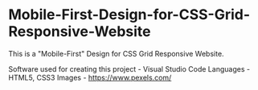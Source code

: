 # Mobile-First-Design-for-CSS-Grid-Responsive-Website
This is a "Mobile-First" Design for CSS Grid Responsive Website.

Software used for creating this project - Visual Studio Code
Languages - HTML5, CSS3
Images - https://www.pexels.com/
